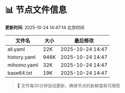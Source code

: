 # 📊 节点文件信息

**更新时间**: 2025-10-24 14:47:14 北京时间

| 文件名 | 大小 | 最后修改 |
|--------|------|----------|
| all.yaml | 22K | 2025-10-24 14:47 |
| history.yaml | 946K | 2025-10-24 14:47 |
| mihomo.yaml | 32K | 2025-10-24 14:47 |
| base64.txt | 19K | 2025-10-24 14:47 |

> 🔄 文件每30分钟自动更新，确保节点的新鲜度和可用性
